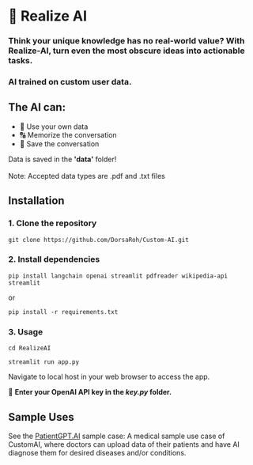 # 🧠 Realize AI


### Think your unique knowledge has no real-world value? With Realize-AI, turn even the most obscure ideas into actionable tasks.
### AI trained on **custom** user data.

## The AI can:
- 📁 Use your own data
- 🔠 Memorize the conversation
- 💬 Save the conversation

Data is saved in the **'data'** folder! 
<br></br>
Note: Accepted data types are .pdf and .txt files

## Installation

### 1. Clone the repository
```shell
git clone https://github.com/DorsaRoh/Custom-AI.git
```

### 2. Install dependencies

```shell
pip install langchain openai streamlit pdfreader wikipedia-api streamlit
```
or
```shell
pip install -r requirements.txt
```

### 3. Usage

```shell
cd RealizeAI
```

```shell
streamlit run app.py
```
Navigate to local host in your web browser to access the app.

🚨 **Enter your OpenAI API key in the *key.py* folder.**


 ## Sample Uses
See the [PatientGPT.AI](https://github.com/DorsaRoh/Custom-AI/tree/main/Sample%20Use%20-%20PatientGPT.AI) sample case: A medical sample use case of CustomAI, where doctors can upload data of their patients and have AI diagnose them for desired diseases and/or conditions.
